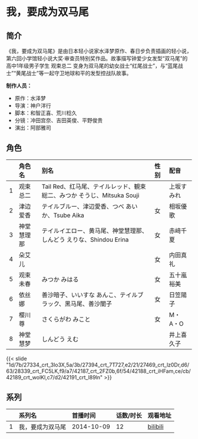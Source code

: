 # 我，要成为双马尾


## 简介

《我，要成为双马尾》是由日本轻小说家水泽梦原作、春日步负责插画的轻小说，第六回小学馆轻小说大奖‧审查员特别奖作品。故事描写钟爱少女发型“双马尾”的高中1年级男子学生 观束总二 变身为双马尾的幼女战士“红尾战士”，与“蓝尾战士”“黄尾战士”等一起守卫地球和平的发型控战队故事。

**制作人员：**
- 原作：水泽梦
- 导演：神户洋行
- 脚本：和智正喜、荒川稔久
- 分镜：冲田宫奈、吉田英俊、平野俊贵
- 演出：阿部雅司

## 角色

|     |   角色名   |   别名  | 性别 |  配音  |
|:--- |:------  |:----      |:---  |:--   |
| 1 | 观束总二 | Tail Red、红马尾、テイルレッド、観束総二、みつか そうじ、Mitsuka Souji |  | 上坂すみれ |
| 2 | 津边爱香 | テイルブルー、津辺愛香、つべ あいか、Tsube Aika | 女 | 相坂優歌 |
| 3 | 神堂慧理那 | テイルイエロー、黄马尾、神堂慧理那、しんどう えりな、Shindou Erina | 女 | 赤﨑千夏 |
| 4 | 朵艾儿 |  | 女 | 内田真礼 |
| 5 | 观束未春 | みつか みはる | 女 | 五十嵐裕美 |
| 6 | 依丝娜 | 善沙暗子、いいすな あんこ、テイルブラック、黑马尾、善沙闇子 | 女 | 日笠陽子 |
| 7 | 樱川尊 | さくらがわ みこと | 女 | M・A・O |
| 8 | 神堂慧梦 | しんどう えむ |  | 井上喜久子 |

{{< slide "1d/7b/27334_crt_3Io3X,5a/3b/27394_crt_7T727,e2/21/27469_crt_lz0Dr,d6/63/28339_crt_FC5LK,f9/a7/42187_crt_2FZ0b,6f/54/42188_crt_iHFam,ce/cb/42189_crt_wolKl,c7/d2/42191_crt_l89ln" >}}

## 系列

|     |   系列名   |   首播时间  | 话数/时长  | 观看地址 |
|:---  |:------    |:----      |:---       |:---  |
| 1 | 我，要成为双马尾 | 2014-10-09 | 12 | [bilibili](https://www.bilibili.com/bangumi/play/ep6088)  |



